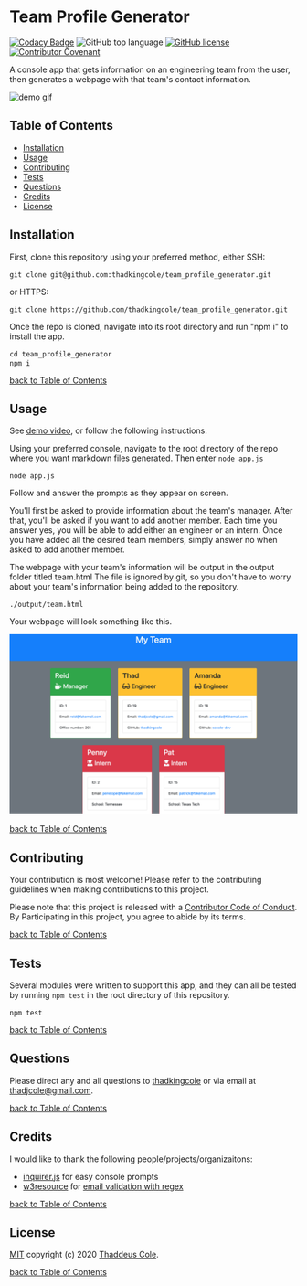 # Team Profile Generator

[![Codacy Badge](https://api.codacy.com/project/badge/Grade/f4bc2a547af4438c8f49c3a3d4bab955)](https://app.codacy.com/manual/thadkingcole/team_profile_generator?utm_source=github.com&utm_medium=referral&utm_content=thadkingcole/team_profile_generator&utm_campaign=Badge_Grade_Dashboard)
![GitHub top language](https://img.shields.io/github/languages/top/thadkingcole/team_profile_generator)
[![GitHub license](https://img.shields.io/github/license/thadkingcole/team_profile_generator)](LICENSE)
[![Contributor Covenant](https://img.shields.io/badge/Contributor%20Covenant-v2.0%20adopted-ff69b4.svg)](code_of_conduct.md)

A console app that gets information on an engineering team from the user, then generates a webpage with that team's contact information.

![demo gif](./images/demo.gif)

## Table of Contents

- [Installation](#installation)
- [Usage](#usage)
- [Contributing](#contributing)
- [Tests](#tests)
- [Questions](#questions)
- [Credits](#credits)
- [License](#license)

## Installation

First, clone this repository using your preferred method, either SSH:

```git
git clone git@github.com:thadkingcole/team_profile_generator.git
```
or HTTPS:
```git
git clone https://github.com/thadkingcole/team_profile_generator.git
```

Once the repo is cloned, navigate into its root directory and run "npm i" to install the app.

```console
cd team_profile_generator
npm i
```

[back to Table of Contents](#table-of-contents)

## Usage

See [demo video](https://drive.google.com/file/d/1wS6J5vcDSe257hCi_fhgcXvlDJToY5LT/view), or follow the following instructions.

Using your preferred console, navigate to the root directory of the repo where you want markdown files generated. Then enter ```node app.js```

```console
node app.js
```

Follow and answer the prompts as they appear on screen.

You'll first be asked to provide information about the team's manager. After that, you'll be asked if you want to add another member. Each time you answer yes, you will be able to add either an engineer or an intern. Once you have added all the desired team members, simply answer no when asked to add another member.

The webpage with your team's information will be output in the output folder titled team.html The file is ignored by git, so you don't have to worry about your team's information being added to the repository.

```console
./output/team.html
```

Your webpage will look something like this.

![final result](./images/resultingHTML.png)


[back to Table of Contents](#table-of-contents)

## Contributing

Your contribution is most welcome! Please refer to the contributing guidelines when making contributions to this project.

Please note that this project is released with a [Contributor Code of Conduct](code_of_conduct.md). By Participating in this project, you agree to abide by its terms.

[back to Table of Contents](#table-of-contents)

## Tests

Several modules were written to support this app, and they can all be tested by running `npm test` in the root directory of this repository.

```console
npm test
```

[back to Table of Contents](#table-of-contents)

## Questions

Please direct any and all questions to [thadkingcole](https://github.com/thadkingcole) or via email at [thadjcole@gmail.com](mailto:thadjcole@gmail.com).

[back to Table of Contents](#table-of-contents)

## Credits

I would like to thank the following people/projects/organizaitons:

- [inquirer.js](https://github.com/SBoudrias/Inquirer.js) for easy console prompts
- [w3resource](https://w3resource.com/) for [email validation with regex](https://www.w3resource.com/javascript/form/email-validation.php)

[back to Table of Contents](#table-of-contents)

## License

[MIT](LICENSE) copyright (c) 2020 [Thaddeus Cole](mailto:thadjcole@gmail.com).

[back to Table of Contents](#table-of-contents)
